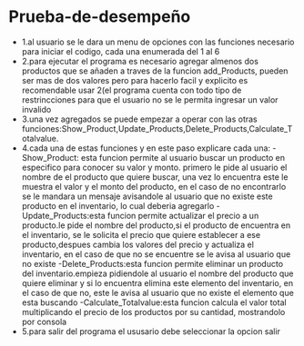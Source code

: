 # Prueba-de-desempeño
- 1.al usuario se le dara un menu de opciones con las funciones necesario para iniciar el codigo, cada una enumerada del 1 al 6
- 2.para ejecutar el programa es necesario agregar almenos dos productos que se añaden a traves de la funcion add_Products, pueden ser mas de dos valores pero para hacerlo facil y explicito es recomendable usar 2(el programa cuenta con todo tipo de restrincciones para que el usuario no se le permita ingresar un valor invalido
- 3.una vez agregados se puede empezar a operar con las otras funciones:Show_Product,Update_Products,Delete_Products,Calculate_Totalvalue.
- 4.cada una de estas funciones y en este paso explicare cada una:
-Show_Product: esta funcion permite al usuario buscar un producto en especifico para conocer su valor y monto. primero le pide al usuario el nombre de el producto que quiere buscar, una vez lo encuentra este le muestra el valor y el monto del producto, en el caso de no encontrarlo se le mandara un mensaje avisandole al usuario que no existe este producto en el inventario, lo cual deberia agregarlo
-Update_Products:esta funcion permite actualizar el precio a un producto.le pide el nombre del producto,si el producto de encuentra en el inventario, se le solicita el precio que quiere establecer a ese producto,despues cambia los valores del precio y actualiza el inventario, en el caso de que no se encuentre se le avisa al usuario que no existe
-Delete_Products:esta funcion permite eliminar un producto del inventario.empieza pidiendole al usuario el nombre del producto que quiere eliminar y si lo encuentra elimina este elemento del inventario, en el caso de que no, este le avisa al usuario que no existe el elemento que esta buscando
-Calculate_Totalvalue:esta funcion calcula el valor total multiplicando el precio de los productos por su cantidad, mostrandolo por consola
- 5.para salir del programa el ususario debe seleccionar la opcion salir
